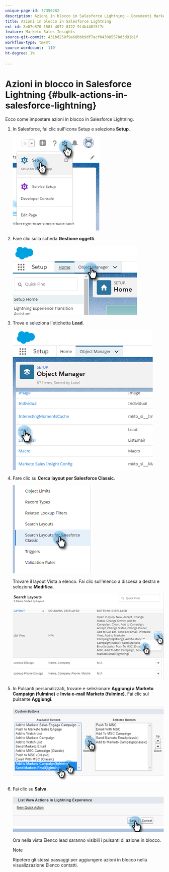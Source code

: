 ```yaml
---
unique-page-id: 37356282
description: Azioni in blocco in Salesforce Lightning - Documenti Marketo - Documentazione del prodotto
title: Azioni in blocco in Salesforce Lightning
exl-id: 8e07e870-158f-4072-8122-9f4b440f5f7c
feature: Marketo Sales Insights
source-git-commit: 431bd258f9a68bbb9df7acf043085578d3d91b1f
workflow-type: tm+mt
source-wordcount: '119'
ht-degree: 1%

---
```


# Azioni in blocco in Salesforce Lightning {#bulk-actions-in-salesforce-lightning}

Ecco come impostare azioni in blocco in Salesforce Lightning.

1. In Salesforce, fai clic sull&#39;icona Setup e seleziona **Setup**.

   ![](assets/bulk-actions-in-salesforce-lightning-1.png)

1. Fare clic sulla scheda **Gestione oggetti**.

   ![](assets/bulk-actions-in-salesforce-lightning-2.png)

1. Trova e seleziona l&#39;etichetta **Lead**.

   ![](assets/bulk-actions-in-salesforce-lightning-3.png)

1. Fare clic su **Cerca layout per Salesforce Classic**.

   ![](assets/bulk-actions-in-salesforce-lightning-4.png)

   Trovare il layout Vista a elenco. Fai clic sull&#39;elenco a discesa a destra e seleziona **Modifica**.

   ![](assets/bulk-actions-in-salesforce-lightning-5.png)

1. In Pulsanti personalizzati, trovare e selezionare **Aggiungi a Marketo Campaign (fulmine)** e **Invia e-mail Marketo (fulmine)**. Fai clic sul pulsante **Aggiungi**.

   ![](assets/bulk-actions-in-salesforce-lightning-6.png)

1. Fai clic su **Salva**.

   ![](assets/bulk-actions-in-salesforce-lightning-7.png)

   Ora nella vista Elenco lead saranno visibili i pulsanti di azione in blocco.

   >[!NOTE]
   >
   >Ripetere gli stessi passaggi per aggiungere azioni in blocco nella visualizzazione Elenco contatti.
